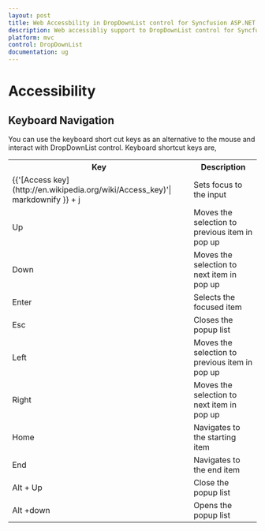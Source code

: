 ```yaml
---
layout: post
title: Web Accessbility in DropDownList control for Syncfusion ASP.NET MVC
description: Web accessibliy support to DropDownList control for Syncfusion ASP.NET MVC
platform: mvc
control: DropDownList
documentation: ug
---
```


# Accessibility 

## Keyboard Navigation

You can use the keyboard short cut keys as an alternative to the mouse and interact with DropDownList control.
Keyboard shortcut keys are,

<table>
    <tr>
        <th>
            Key
            <br/>
        </th>
        <th>
            Description
            <br/>
        </th>
    </tr>
    <tr>
        <td>
            {{'[Access key](http://en.wikipedia.org/wiki/Access_key)'| markdownify }} + j
            <br/>
        </td>
        <td>
            Sets focus to the input
            <br/>
        </td>
    </tr>
    <tr>
        <td>
            Up
            <br/>
        </td>
        <td>
            Moves the selection to previous item in pop up
            <br/>
        </td>
    </tr>
    <tr>
        <td>
            Down
            <br/>
        </td>
        <td>
            Moves the selection to next item in pop up
            <br/>
        </td>
    </tr>
    <tr>
        <td>
            Enter
            <br/>
        </td>
        <td>
            Selects the focused item
            <br/>
        </td>
    </tr>
    <tr>
        <td>
            Esc
            <br/>
        </td>
        <td>
            Closes the popup list
            <br/>
        </td>
    </tr>
    <tr>
        <td>
            Left
            <br/>
        </td>
        <td>
            Moves the selection to previous item in pop up
            <br/>
        </td>
    </tr>
    <tr>
        <td>
            Right
            <br/>
        </td>
        <td>
            Moves the selection to next item in pop up
            <br/>
        </td>
    </tr>
    <tr>
        <td>
            Home
            <br/>
        </td>
        <td>
            Navigates to the starting item
            <br/>
        </td>
    </tr>
    <tr>
        <td>
            End
            <br/>
        </td>
        <td>
            Navigates to the end item
            <br/>
        </td>
    </tr>
    <tr>
        <td>
            Alt + Up
            <br/>
        </td>
        <td>
            Close the popup list
            <br/>
        </td>
    </tr>
    <tr>
        <td>
            Alt +down
            <br/>
        </td>
        <td>
            Opens the popup list
            <br/>
        </td>
    </tr>
</table>